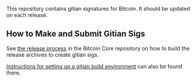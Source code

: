 This repository contains gitian signatures for Bitcoin.
It should be updated on each release.

## How to Make and Submit Gitian Sigs

See [the release process](https://github.com/bitcoin/bitcoin/blob/0.9.3/doc/release-process.md#perform-gitian-builds)
in the Bitcoin Core repository on how to build the release archives to create gitian sigs.

[Instructions for setting up a gitian build environment](https://github.com/bitcoin/bitcoin/blob/master/doc/gitian-building.md)
can also be found there.

